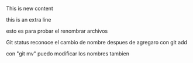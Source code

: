 This is new content

this is an extra line

esto es para probar el renombrar archivos

Git status reconoce el cambio de nombre despues de agregaro con git add

con "git mv" puedo modificar los nombres tambien 